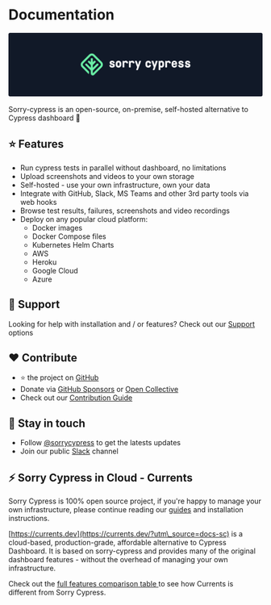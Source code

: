 # Documentation

![](.gitbook/assets/banner.dark.png)

Sorry-cypress is an open-source, on-premise, self-hosted alternative to Cypress dashboard 🌲

## ⭐️ Features

* Run cypress tests in parallel without dashboard, no limitations
* Upload screenshots and videos to your own storage
* Self-hosted - use your own infrastructure, own your data
* Integrate with GitHub, Slack, MS Teams and other 3rd party tools via web hooks
* Browse test results, failures, screenshots and video recordings
* Deploy on any popular cloud platform:
  * Docker images
  * Docker Compose files
  * Kubernetes Helm Charts
  * AWS
  * Heroku
  * Google Cloud
  * Azure

## 💎 Support

Looking for help with installation and / or features? Check out our [Support](support.md) options

## ❤️ Contribute

* ⭐️  the project on [GitHub](https://github.com/sorry-cypress/sorry-cypress.dev)
* Donate via [GitHub Sponsors](https://github.com/sponsors/agoldis) or [Open Collective](https://opencollective.com/sorry-cypress)
* Check out our [Contribution Guide](contributions.md)

## 🤙 Stay in touch

* Follow [@sorrycypress](https://twitter.com/sorrycypress) to get the latests updates
* Join our public [Slack](https://join.slack.com/t/sorry-cypress/shared\_invite/zt-eis1h6jl-tJELaD7q9UGEhMP8WHJOaw) channel

## ⚡️ Sorry Cypress in Cloud - Currents

Sorry Cypress is 100% open source project, if you're happy to manage your own infrastructure, please continue reading our [guides](guide/get-started.md) and installation instructions.

[https://currents.dev](https://currents.dev/?utm\_source=docs-sc) is a cloud-based, production-grade, affordable alternative to Cypress Dashboard. It is based on sorry-cypress and provides many of the original dashboard features - without the overhead of managing your own infrastructure.

Check out the [full features comparison table ](https://currents.notion.site/Features-Comparison-83229899965147eab011aba2a2fcd421)to see how Currents is different from Sorry Cypress.
